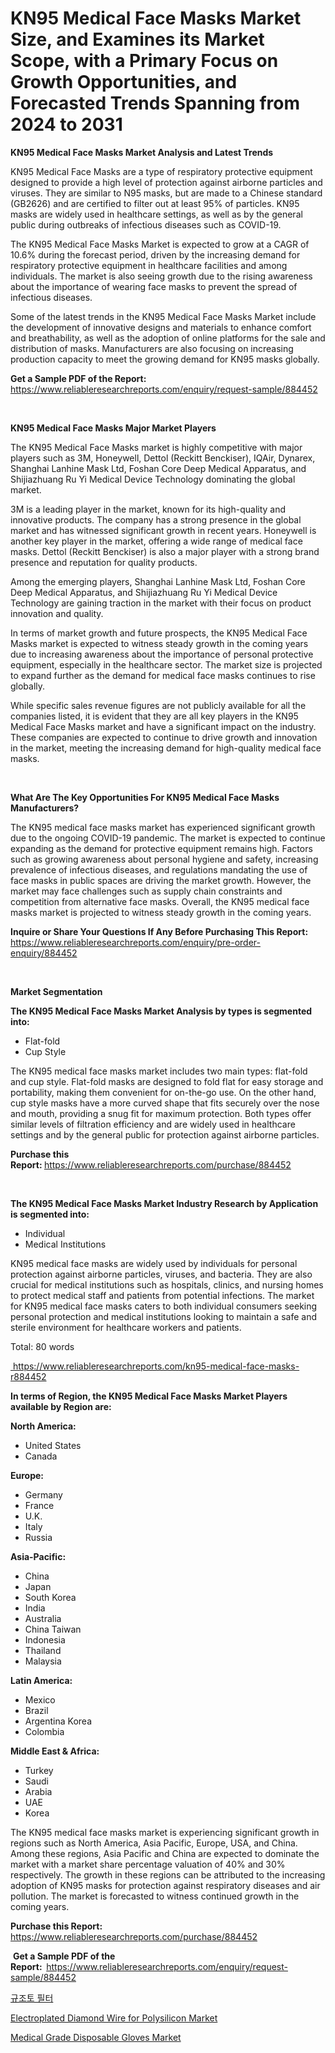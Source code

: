 <p><h1>KN95 Medical Face Masks Market Size, and Examines its Market Scope, with a Primary Focus on Growth Opportunities, and Forecasted Trends Spanning from 2024 to 2031</h1></p><p><strong>KN95 Medical Face Masks Market Analysis and Latest Trends</strong></p>
<p><p>KN95 Medical Face Masks are a type of respiratory protective equipment designed to provide a high level of protection against airborne particles and viruses. They are similar to N95 masks, but are made to a Chinese standard (GB2626) and are certified to filter out at least 95% of particles. KN95 masks are widely used in healthcare settings, as well as by the general public during outbreaks of infectious diseases such as COVID-19.</p><p>The KN95 Medical Face Masks Market is expected to grow at a CAGR of 10.6% during the forecast period, driven by the increasing demand for respiratory protective equipment in healthcare facilities and among individuals. The market is also seeing growth due to the rising awareness about the importance of wearing face masks to prevent the spread of infectious diseases.</p><p>Some of the latest trends in the KN95 Medical Face Masks Market include the development of innovative designs and materials to enhance comfort and breathability, as well as the adoption of online platforms for the sale and distribution of masks. Manufacturers are also focusing on increasing production capacity to meet the growing demand for KN95 masks globally.</p></p>
<p><strong>Get a Sample PDF of the Report:&nbsp;</strong> <a href="https://www.reliableresearchreports.com/enquiry/request-sample/884452">https://www.reliableresearchreports.com/enquiry/request-sample/884452</a></p>
<p>&nbsp;</p>
<p><strong>KN95 Medical Face Masks Major Market Players</strong></p>
<p><p>The KN95 Medical Face Masks market is highly competitive with major players such as 3M, Honeywell, Dettol (Reckitt Benckiser), IQAir, Dynarex, Shanghai Lanhine Mask Ltd, Foshan Core Deep Medical Apparatus, and Shijiazhuang Ru Yi Medical Device Technology dominating the global market. </p><p>3M is a leading player in the market, known for its high-quality and innovative products. The company has a strong presence in the global market and has witnessed significant growth in recent years. Honeywell is another key player in the market, offering a wide range of medical face masks. Dettol (Reckitt Benckiser) is also a major player with a strong brand presence and reputation for quality products.</p><p>Among the emerging players, Shanghai Lanhine Mask Ltd, Foshan Core Deep Medical Apparatus, and Shijiazhuang Ru Yi Medical Device Technology are gaining traction in the market with their focus on product innovation and quality.</p><p>In terms of market growth and future prospects, the KN95 Medical Face Masks market is expected to witness steady growth in the coming years due to increasing awareness about the importance of personal protective equipment, especially in the healthcare sector. The market size is projected to expand further as the demand for medical face masks continues to rise globally.</p><p>While specific sales revenue figures are not publicly available for all the companies listed, it is evident that they are all key players in the KN95 Medical Face Masks market and have a significant impact on the industry. These companies are expected to continue to drive growth and innovation in the market, meeting the increasing demand for high-quality medical face masks.</p></p>
<p>&nbsp;</p>
<p><strong>What Are The Key Opportunities For KN95 Medical Face Masks Manufacturers?</strong></p>
<p><p>The KN95 medical face masks market has experienced significant growth due to the ongoing COVID-19 pandemic. The market is expected to continue expanding as the demand for protective equipment remains high. Factors such as growing awareness about personal hygiene and safety, increasing prevalence of infectious diseases, and regulations mandating the use of face masks in public spaces are driving the market growth. However, the market may face challenges such as supply chain constraints and competition from alternative face masks. Overall, the KN95 medical face masks market is projected to witness steady growth in the coming years.</p></p>
<p><strong>Inquire or Share Your Questions If Any Before Purchasing This Report:</strong> <a href="https://www.reliableresearchreports.com/enquiry/pre-order-enquiry/884452">https://www.reliableresearchreports.com/enquiry/pre-order-enquiry/884452</a></p>
<p>&nbsp;</p>
<p><strong>Market Segmentation</strong></p>
<p><strong>The KN95 Medical Face Masks Market Analysis by types is segmented into:</strong></p>
<p><ul><li>Flat-fold</li><li>Cup Style</li></ul></p>
<p><p>The KN95 medical face masks market includes two main types: flat-fold and cup style. Flat-fold masks are designed to fold flat for easy storage and portability, making them convenient for on-the-go use. On the other hand, cup style masks have a more curved shape that fits securely over the nose and mouth, providing a snug fit for maximum protection. Both types offer similar levels of filtration efficiency and are widely used in healthcare settings and by the general public for protection against airborne particles.</p></p>
<p><strong>Purchase this Report:&nbsp;</strong><a href="https://www.reliableresearchreports.com/purchase/884452">https://www.reliableresearchreports.com/purchase/884452</a></p>
<p>&nbsp;</p>
<p><strong>The KN95 Medical Face Masks Market Industry Research by Application is segmented into:</strong></p>
<p><ul><li>Individual</li><li>Medical Institutions</li></ul></p>
<p><p>KN95 medical face masks are widely used by individuals for personal protection against airborne particles, viruses, and bacteria. They are also crucial for medical institutions such as hospitals, clinics, and nursing homes to protect medical staff and patients from potential infections. The market for KN95 medical face masks caters to both individual consumers seeking personal protection and medical institutions looking to maintain a safe and sterile environment for healthcare workers and patients. </p><p>Total: 80 words</p></p>
<p><a href="https://www.reliableresearchreports.com/kn95-medical-face-masks-r884452">&nbsp;https://www.reliableresearchreports.com/kn95-medical-face-masks-r884452</a></p>
<p><strong>In terms of Region, the KN95 Medical Face Masks Market Players available by Region are:</strong></p>
<p>
    <p> <strong> North America: </strong>
        <ul>
            <li>United States</li>
            <li>Canada</li>
        </ul>
        </p> 
    <p> <strong> Europe: </strong>
        <ul>
            <li>Germany</li>
            <li>France</li>
            <li>U.K.</li>
            <li>Italy</li>
            <li>Russia</li>
        </ul>
        </p> 
    <p> <strong> Asia-Pacific: </strong>
        <ul>
            <li>China</li>
            <li>Japan</li>
            <li>South Korea</li>
            <li>India</li>
            <li>Australia</li>
            <li>China Taiwan</li>
            <li>Indonesia</li>
            <li>Thailand</li>
            <li>Malaysia</li>
        </ul>
        </p> 
    <p> <strong> Latin America: </strong>
        <ul>
            <li>Mexico</li>
            <li>Brazil</li>
            <li>Argentina Korea</li>
            <li>Colombia</li>
        </ul>
        </p> 
    <p> <strong> Middle East & Africa: </strong>
        <ul>
            <li>Turkey</li>
            <li>Saudi</li>
            <li>Arabia</li>
            <li>UAE</li>
            <li>Korea</li>
        </ul>
    </p>
    </p>
<p><p>The KN95 medical face masks market is experiencing significant growth in regions such as North America, Asia Pacific, Europe, USA, and China. Among these regions, Asia Pacific and China are expected to dominate the market with a market share percentage valuation of 40% and 30% respectively. The growth in these regions can be attributed to the increasing adoption of KN95 masks for protection against respiratory diseases and air pollution. The market is forecasted to witness continued growth in the coming years.</p></p>
<p><strong>Purchase this Report: </strong><a href="https://www.reliableresearchreports.com/purchase/884452">https://www.reliableresearchreports.com/purchase/884452</a></p>
<p>&nbsp;<strong>Get a Sample PDF of the Report:&nbsp;&nbsp;</strong><a href="https://www.reliableresearchreports.com/enquiry/request-sample/884452">https://www.reliableresearchreports.com/enquiry/request-sample/884452</a></p>
<p><strong></strong></p>
<p><p><a href="https://medium.com/@seanturner6262/%EB%8B%A4%EC%9D%B4%EC%95%84%ED%86%A0%EB%A7%88%EC%9D%B4%ED%8A%B8-%ED%95%84%ED%84%B0-%EC%8B%9C%EC%9E%A5-%EC%9D%B8%EC%82%AC%EC%9D%B4%ED%8A%B8-%EC%8B%9C%EC%9E%A5-%EB%8F%99%ED%96%A5-%EC%84%B1%EC%9E%A5-2024%EB%85%84%EB%B6%80%ED%84%B0-2031%EB%85%84%EA%B9%8C%EC%A7%80-%EC%98%88%EC%B8%A1%EB%90%9C-%EB%B6%80%EB%B6%84-0d0af0aa35da">규조토 필터</a></p><p><a href="https://cautious-neon-760.notion.site/Electroplated-Diamond-Wire-for-Polysilicon-Market-Size-Reveals-the-Best-Marketing-Channels-In-Global-e935e29c36814ae1938dfe8fae65ef88">Electroplated Diamond Wire for Polysilicon Market</a></p><p><a href="https://github.com/ashman753/Market-Research-Report-List-1/blob/main/medical-grade-disposable-gloves-market.md">Medical Grade Disposable Gloves Market</a></p></p>